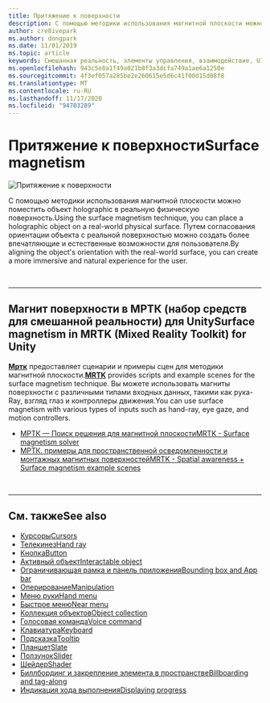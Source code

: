 ```yaml
---
title: Притяжение к поверхности
description: С помощью методики использования магнитной плоскости можно поместить объект holographic в реальную физическую поверхность.
author: cre8ivepark
ms.author: dongpark
ms.date: 11/01/2019
ms.topic: article
keywords: Смешанная реальность, элементы управления, взаимодействие, UI, UX, гарнитура смешанной реальности, гарнитура Windows Mixed Reality, гарнитура виртуальной реальности, HoloLens, МРТК, набор средств для смешанной реальности, магнит поверхности
ms.openlocfilehash: 943c5e8a1f49a021b8f3a3dcfa749a1ae6a1250e
ms.sourcegitcommit: 4f3ef057a285be2e260615e5d6c41f00d15d08f8
ms.translationtype: MT
ms.contentlocale: ru-RU
ms.lasthandoff: 11/17/2020
ms.locfileid: "94703289"
---
```

# <a name="surface-magnetism"></a><span data-ttu-id="ec2d9-104">Притяжение к поверхности</span><span class="sxs-lookup"><span data-stu-id="ec2d9-104">Surface magnetism</span></span>

![Притяжение к поверхности](images/MRTK_SurfaceMagnetism.gif)

<span data-ttu-id="ec2d9-106">С помощью методики использования магнитной плоскости можно поместить объект holographic в реальную физическую поверхность.</span><span class="sxs-lookup"><span data-stu-id="ec2d9-106">Using the surface magnetism technique, you can place a holographic object on a real-world physical surface.</span></span> <span data-ttu-id="ec2d9-107">Путем согласования ориентации объекта с реальной поверхностью можно создать более впечатляющие и естественные возможности для пользователя.</span><span class="sxs-lookup"><span data-stu-id="ec2d9-107">By aligning the object's orientation with the real-world surface, you can create a more immersive and natural experience for the user.</span></span>

<br>

---

## <a name="surface-magnetism-in-mrtk-mixed-reality-toolkit-for-unity"></a><span data-ttu-id="ec2d9-108">Магнит поверхности в МРТК (набор средств для смешанной реальности) для Unity</span><span class="sxs-lookup"><span data-stu-id="ec2d9-108">Surface magnetism in MRTK (Mixed Reality Toolkit) for Unity</span></span>
<span data-ttu-id="ec2d9-109">**[Мртк](https://github.com/Microsoft/MixedRealityToolkit-Unity)** предоставляет сценарии и примеры сцен для методики магнитной плоскости.</span><span class="sxs-lookup"><span data-stu-id="ec2d9-109">**[MRTK](https://github.com/Microsoft/MixedRealityToolkit-Unity)** provides scripts and example scenes for the surface magnetism technique.</span></span> <span data-ttu-id="ec2d9-110">Вы можете использовать магниты поверхности с различными типами входных данных, такими как рука-Ray, взгляд глаз и контроллеры движения.</span><span class="sxs-lookup"><span data-stu-id="ec2d9-110">You can use surface magnetism with various types of inputs such as hand-ray, eye gaze, and motion controllers.</span></span>

* [<span data-ttu-id="ec2d9-111">МРТК — Поиск решения для магнитной плоскости</span><span class="sxs-lookup"><span data-stu-id="ec2d9-111">MRTK - Surface magnetism solver</span></span>](https://microsoft.github.io/MixedRealityToolkit-Unity/Documentation/README_Solver.html#surfacemagnetism)
* [<span data-ttu-id="ec2d9-112">МРТК. примеры для пространственной осведомленности и монтажных магнитных поверхностей</span><span class="sxs-lookup"><span data-stu-id="ec2d9-112">MRTK - Spatial awareness + Surface magnetism example scenes</span></span>](https://github.com/microsoft/MixedRealityToolkit-Unity/blob/mrtk_development/Assets/MRTK/Examples/Demos/Solvers/Scenes/SurfaceMagnetismSpatialAwarenessExample.unity)


<br>

---

## <a name="see-also"></a><span data-ttu-id="ec2d9-113">См. также</span><span class="sxs-lookup"><span data-stu-id="ec2d9-113">See also</span></span>

* [<span data-ttu-id="ec2d9-114">Курсоры</span><span class="sxs-lookup"><span data-stu-id="ec2d9-114">Cursors</span></span>](cursors.md)
* [<span data-ttu-id="ec2d9-115">Телекинез</span><span class="sxs-lookup"><span data-stu-id="ec2d9-115">Hand ray</span></span>](point-and-commit.md)
* [<span data-ttu-id="ec2d9-116">Кнопка</span><span class="sxs-lookup"><span data-stu-id="ec2d9-116">Button</span></span>](button.md)
* [<span data-ttu-id="ec2d9-117">Активный объект</span><span class="sxs-lookup"><span data-stu-id="ec2d9-117">Interactable object</span></span>](interactable-object.md)
* [<span data-ttu-id="ec2d9-118">Ограничивающая рамка и панель приложения</span><span class="sxs-lookup"><span data-stu-id="ec2d9-118">Bounding box and App bar</span></span>](app-bar-and-bounding-box.md)
* [<span data-ttu-id="ec2d9-119">Оперирование</span><span class="sxs-lookup"><span data-stu-id="ec2d9-119">Manipulation</span></span>](direct-manipulation.md)
* [<span data-ttu-id="ec2d9-120">Меню руки</span><span class="sxs-lookup"><span data-stu-id="ec2d9-120">Hand menu</span></span>](hand-menu.md)
* [<span data-ttu-id="ec2d9-121">Быстрое меню</span><span class="sxs-lookup"><span data-stu-id="ec2d9-121">Near menu</span></span>](near-menu.md)
* [<span data-ttu-id="ec2d9-122">Коллекция объектов</span><span class="sxs-lookup"><span data-stu-id="ec2d9-122">Object collection</span></span>](object-collection.md)
* [<span data-ttu-id="ec2d9-123">Голосовая команда</span><span class="sxs-lookup"><span data-stu-id="ec2d9-123">Voice command</span></span>](voice-input.md)
* [<span data-ttu-id="ec2d9-124">Клавиатура</span><span class="sxs-lookup"><span data-stu-id="ec2d9-124">Keyboard</span></span>](keyboard.md)
* [<span data-ttu-id="ec2d9-125">Подсказка</span><span class="sxs-lookup"><span data-stu-id="ec2d9-125">Tooltip</span></span>](tooltip.md)
* [<span data-ttu-id="ec2d9-126">Планшет</span><span class="sxs-lookup"><span data-stu-id="ec2d9-126">Slate</span></span>](slate.md)
* [<span data-ttu-id="ec2d9-127">Ползунок</span><span class="sxs-lookup"><span data-stu-id="ec2d9-127">Slider</span></span>](slider.md)
* [<span data-ttu-id="ec2d9-128">Шейдер</span><span class="sxs-lookup"><span data-stu-id="ec2d9-128">Shader</span></span>](shader.md)
* [<span data-ttu-id="ec2d9-129">Биллбординг и закрепление элемента в пространстве</span><span class="sxs-lookup"><span data-stu-id="ec2d9-129">Billboarding and tag-along</span></span>](billboarding-and-tag-along.md)
* [<span data-ttu-id="ec2d9-130">Индикация хода выполнения</span><span class="sxs-lookup"><span data-stu-id="ec2d9-130">Displaying progress</span></span>](progress.md)
